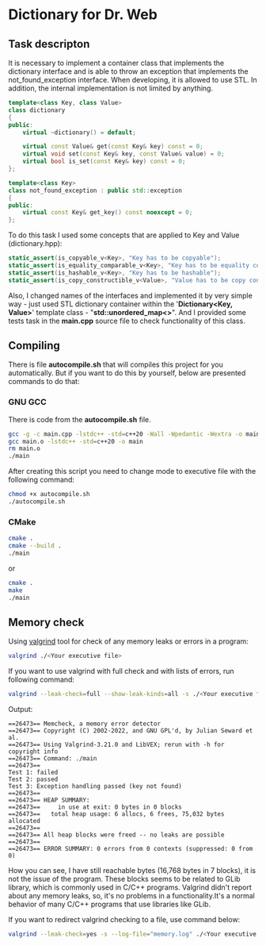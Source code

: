 # Dictionary for Dr. Web

## Task descripton

It is necessary to implement a container class that implements the dictionary interface and is able to throw an exception that implements the not_found_exception interface.
When developing, it is allowed to use STL. In addition, the internal implementation is not limited by anything.

```cpp
template<class Key, class Value>
class dictionary
{
public:
    virtual ~dictionary() = default;

    virtual const Value& get(const Key& key) const = 0;
    virtual void set(const Key& key, const Value& value) = 0;
    virtual bool is_set(const Key& key) const = 0;
};

template<class Key>
class not_found_exception : public std::exception
{
public:
    virtual const Key& get_key() const noexcept = 0;
};
```

To do this task I used some concepts that are applied to Key and Value (dictionary.hpp):

```cpp
static_assert(is_copyable_v<Key>, "Key has to be copyable");
static_assert(is_equality_comparable_v<Key>, "Key has to be equality comparable");
static_assert(is_hashable_v<Key>, "Key has to be hashable");
static_assert(is_copy_constructible_v<Value>, "Value has to be copy constructible");
```

Also, I changed names of the interfaces and implemented it by very simple way - just used STL dictionary container within the '<b>Dictionary<Key, Value></b>' template class - "<b>std::unordered_map<></b>".
And I provided some tests task in the <b>main.cpp</b> source file to check functionality of this class.

## Compiling

There is file <b>autocompile.sh</b> that will compiles this project for you automatically. But if you want to do this by yourself, below are presented commands to do that:

### GNU GCC

There is code from the <b>autocompile.sh</b> file.

```bash
gcc -g -c main.cpp -lstdc++ -std=c++20 -Wall -Wpedantic -Wextra -o main.o
gcc main.o -lstdc++ -std=c++20 -o main
rm main.o
./main
```

After creating this script you need to change mode to executive file with the following command:

```bash
chmod +x autocompile.sh
./autocompile.sh
```

### CMake

```bash
cmake .
cmake --build .
./main
```

or

```bash
cmake .
make
./main
```

## Memory check

Using [valgrind](https://valgrind.org) tool for check of any memory leaks or errors in a program:

```bash
valgrind ./<Your executive file>
```

If you want to use valgrind with full check and with lists of errors, run following command:

```bash
valgrind --leak-check=full --show-leak-kinds=all -s ./<Your executive file>
```

Output:

```console
==26473== Memcheck, a memory error detector
==26473== Copyright (C) 2002-2022, and GNU GPL'd, by Julian Seward et al.
==26473== Using Valgrind-3.21.0 and LibVEX; rerun with -h for copyright info
==26473== Command: ./main
==26473==
Test 1: failed
Test 2: passed
Test 3: Exception handling passed (key not found)
==26473==
==26473== HEAP SUMMARY:
==26473==     in use at exit: 0 bytes in 0 blocks
==26473==   total heap usage: 6 allocs, 6 frees, 75,032 bytes allocated
==26473==
==26473== All heap blocks were freed -- no leaks are possible
==26473==
==26473== ERROR SUMMARY: 0 errors from 0 contexts (suppressed: 0 from 0)
```

How you can see, I have still reachable bytes (16,768 bytes in 7 blocks), it is not the issue of the program. These blocks seems to be related to GLib library, which is commonly used in C/C++ programs. Valgrind didn't report about any memory leaks, so, it's no problems in a functionality.It's a normal behavior of many C/C++ programs that use libraries like GLib.

If you want to redirect valgrind checking to a file, use command below:

```bash
valgrind --leak-check=yes -s --log-file="memory.log" ./<Your executive file>
```
